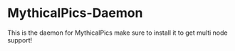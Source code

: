 # MythicalPics-Daemon
This is the daemon for MythicalPics make sure to install it to get multi node support!
 

